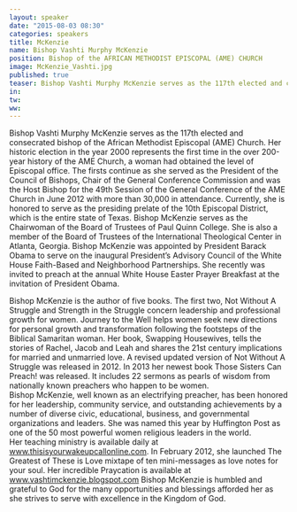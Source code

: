 ```yaml
---
layout: speaker
date: "2015-08-03 08:30"
categories: speakers
title: McKenzie
name: Bishop Vashti Murphy McKenzie
position: Bishop of the AFRICAN METHODIST EPISCOPAL (AME) CHURCH
image: McKenzie_Vashti.jpg
published: true
teaser: Bishop Vashti Murphy McKenzie serves as the 117th elected and consecrated bishop of the African Methodist Episcopal (AME) Church.
in:
tw:
ww: 
---
```

Bishop Vashti Murphy McKenzie serves as the 117th elected and consecrated bishop of the African Methodist Episcopal (AME) Church.  Her historic election in the year 2000 represents the first time in the over 200-year history of the AME Church, a woman had obtained the level of Episcopal office. The firsts continue as she served as the President of the Council of Bishops, Chair of the General Conference Commission and was the Host Bishop for the 49th Session of the General Conference of the AME Church in June 2012 with more than 30,000 in attendance. 
Currently, she is honored to serve as the presiding prelate of the 10th Episcopal District, which is the entire state of Texas. Bishop McKenzie serves as the Chairwoman of the Board of Trustees of Paul Quinn College.  She is also a member of the Board of Trustees of the International Theological Center in Atlanta, Georgia.
Bishop McKenzie was appointed by President Barack Obama to serve on the inaugural President’s Advisory Council of the White House Faith-Based and Neighborhood Partnerships.  She recently was invited to preach at the annual White House Easter Prayer Breakfast at the invitation of President Obama.  
 
Bishop McKenzie is the author of five books.  The first two, Not Without A Struggle and Strength in the Struggle concern leadership and professional growth for women.  Journey to the Well helps women seek new directions for personal growth and transformation following the footsteps of the Biblical Samaritan woman.  Her book, Swapping Housewives, tells the stories of Rachel, Jacob and Leah and shares the 21st century implications for married and unmarried love. A revised updated version of Not Without A Struggle was released in 2012. In 2013 her newest book Those Sisters Can Preach! was released. It includes 22 sermons as pearls of wisdom from nationally known preachers who happen to be women.   
Bishop McKenzie, well known as an electrifying preacher, has been honored for her leadership, community service, and outstanding achievements by a number of diverse civic, educational, business, and governmental organizations and leaders.  She was named this year by Huffington Post as one of the 50 most powerful women religious leaders in the world.  
Her teaching ministry is available daily at www.thisisyourwakeupcallonline.com. In February 2012, she launched The Greatest of These is Love mixtape of ten mini-messages as love notes for your soul. Her incredible Praycation is available at www.vashtimckenzie.blogspot.com 
Bishop McKenzie is humbled and grateful to God for the many opportunities and blessings afforded her as she strives to serve with excellence in the Kingdom of God. 